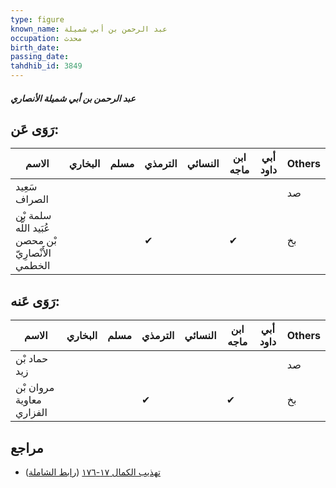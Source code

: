 ```yaml
---
type: figure
known_name: عبد الرحمن بن أبي شميلة
occupation: محدث
birth_date:
passing_date:
tahdhib_id: 3849
---
```

##### عبد الرحمن بن أبي شميلة الأنصاري

## رَوَى عَن:
| الاسم                                               | البخاري | مسلم | الترمذي | النسائي | ابن ماجه | أبي داود | Others |
| --------------------------------------------------- | ------- | ---- | ------- | ------- | -------- | -------- | ------ |
| سَعِيد الصراف                                       |         |      |         |         |          |          | صد     |
| سلمة بْن عُبَيد اللَّه بْن محصن الأَنْصارِيّ الخطمي |         |      | ✔       |         | ✔        |          | بخ     |
## رَوَى عَنه:
| الاسم                    | البخاري | مسلم | الترمذي | النسائي | ابن ماجه | أبي داود | Others |
| ------------------------ | ------- | ---- | ------- | ------- | -------- | -------- | ------ |
| حماد بْن زيد             |         |      |         |         |          |          | صد     |
| مروان بْن معاوية الفزاري |         |      | ✔       |         | ✔        |          | بخ     |
## مراجع
- [تهذيب الكمال ١٧-١٧٦](obsidian://open?vault=Tahdhib-al-Kamal&file=Figures/٣٨٤٩-عبد%20الرحمن%20بن%20أبي%20شميلة%20الأنصاري) ([رابط الشاملة](https://shamela.ws/book/3722/8726))